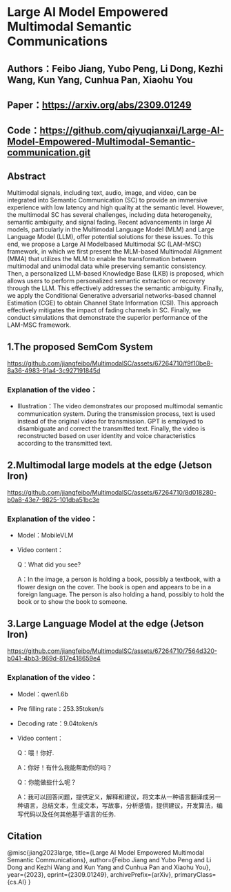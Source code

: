 # Large AI Model Empowered Multimodal Semantic Communications
## Authors：Feibo Jiang, Yubo Peng, Li Dong, Kezhi Wang, Kun Yang, Cunhua Pan, Xiaohu You
## Paper：https://arxiv.org/abs/2309.01249
## Code：https://github.com/qiyuqianxai/Large-AI-Model-Empowered-Multimodal-Semantic-communication.git
## Abstract
Multimodal signals, including text, audio, image, and video, can be integrated into Semantic Communication (SC) to provide an immersive experience with low latency and high quality at the semantic level. However, the multimodal SC has several challenges, including data heterogeneity, semantic ambiguity, and signal fading. Recent advancements in large AI models, particularly in the Multimodal Language Model (MLM) and Large Language Model (LLM), offer potential solutions for these issues. To this end, we propose a Large AI Modelbased Multimodal SC (LAM-MSC) framework, in which we first present the MLM-based Multimodal Alignment (MMA) that utilizes the MLM to enable the transformation between multimodal and unimodal data while preserving semantic consistency. Then, a personalized LLM-based Knowledge Base (LKB) is proposed, which allows users to perform personalized semantic extraction or recovery through the LLM. This effectively addresses the semantic ambiguity. Finally, we apply the Conditional Generative adversarial networks-based channel Estimation (CGE) to obtain Channel State Information (CSI). This approach effectively mitigates the impact of fading channels in SC. Finally, we conduct simulations that demonstrate the superior performance of the LAM-MSC framework.
## 1.The proposed SemCom System
https://github.com/jiangfeibo/MultimodalSC/assets/67264710/f9f10be8-8a36-4983-91a4-3c927191845d
### Explanation of the video：
  - Illustration：The video demonstrates our proposed multimodal semantic communication system. During the transmission process, text is used instead of the original video for transmission. GPT is employed to disambiguate and correct the transmitted text. Finally, the video is reconstructed based on user identity and voice characteristics according to the transmitted text.
## 2.Multimodal large models at the edge (Jetson Iron)
https://github.com/jiangfeibo/MultimodalSC/assets/67264710/8d018280-b0a8-43e7-9825-101dba51bc3e
### Explanation of the video：
  - Model：MobileVLM
  - Video content：
  
    Q：What did you see? 

    
    A：In the image, a person is holding a book, possibly a textbook, with a flower design on the cover. The book is open and appears to be in a foreign language. The person is also holding a hand, possibly to hold the book or to show the book to someone.
## 3.Large Language Model at the edge (Jetson Iron)
https://github.com/jiangfeibo/MultimodalSC/assets/67264710/7564d320-b041-4bb3-969d-817e418659e4
### Explanation of the video：
  - Model：qwen1.6b
  - Pre filling rate：253.35token/s
  - Decoding rate：9.04token/s
  - Video content：

    Q：喂！你好.
  
  
    A：你好！有什么我能帮助你的吗？
  
    
    Q：你能做些什么呢？
  
    
    A：我可以回答问题，提供定义，解释和建议，将文本从一种语言翻译成另一种语言，总结文本，生成文本，写故事，分析感情，提供建议，开发算法，编写代码以及任何其他基于语言的任务.

## Citation   
@misc{jiang2023large,
      title={Large AI Model Empowered Multimodal Semantic Communications}, 
      author={Feibo Jiang and Yubo Peng and Li Dong and Kezhi Wang and Kun Yang and Cunhua Pan and Xiaohu You},
      year={2023},
      eprint={2309.01249},
      archivePrefix={arXiv},
      primaryClass={cs.AI}
}


